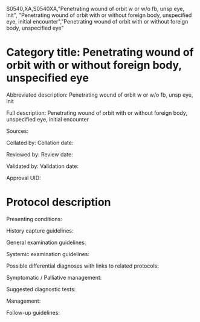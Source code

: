 S0540,XA,S0540XA,"Penetrating wound of orbit w or w/o fb, unsp eye, init", "Penetrating wound of orbit with or without foreign body, unspecified eye, initial encounter","Penetrating wound of orbit with or without foreign body, unspecified eye"
# Category title: Penetrating wound of orbit with or without foreign body, unspecified eye

Abbreviated description: Penetrating wound of orbit w or w/o fb, unsp eye, init

Full description: Penetrating wound of orbit with or without foreign body, unspecified eye, initial encounter

Sources:

Collated by:
Collation date:

Reviewed by:
Review date:

Validated by:
Validation date:

Approval UID:

# Protocol description

Presenting conditions:

History capture guidelines:

General examination guidelines:

Systemic examination guidelines:

Possible differential diagnoses with links to related protocols:

Symptomatic / Palliative management:

Suggested diagnostic tests:

Management:

Follow-up guidelines:
